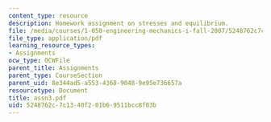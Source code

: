 ```yaml
---
content_type: resource
description: Homework assignment on stresses and equilibrium.
file: /media/courses/1-050-engineering-mechanics-i-fall-2007/5248762c7c1340f201b69511bcc8f03b_assn3.pdf
file_type: application/pdf
learning_resource_types:
- Assignments
ocw_type: OCWFile
parent_title: Assignments
parent_type: CourseSection
parent_uid: 8e344ad5-a553-4368-9048-9e95e736657a
resourcetype: Document
title: assn3.pdf
uid: 5248762c-7c13-40f2-01b6-9511bcc8f03b
---
```

